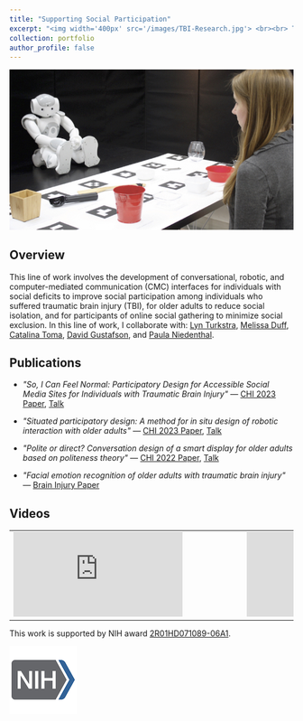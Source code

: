 ```yaml
---
title: "Supporting Social Participation"
excerpt: "<img width='400px' src='/images/TBI-Research.jpg'> <br><br> This line of work involves the development of conversational, robotic, and CMC interfaces for individuals with specific social and cognitive needs."
collection: portfolio
author_profile: false
---
```


<img width='600px' src='/images/TBI-Research.jpg'>

## Overview

This line of work involves the development of conversational, robotic, and computer-mediated communication (CMC) interfaces for individuals with social deficits to improve social participation among individuals who suffered traumatic brain injury (TBI), for older adults to reduce social isolation, and for participants of online social gathering to minimize social exclusion. In this line of work, I collaborate with: [Lyn Turkstra](https://srs-mcmaster.ca/staff/lyn-turkstra/), [Melissa Duff](https://medschool.vanderbilt.edu/hearing-speech/person/melissa-duff/), [Catalina Toma](https://catalinatoma.weebly.com/about-me.html), [David Gustafson](https://directory.engr.wisc.edu/ie/Faculty/Gustafson_David/), and [Paula Niedenthal](https://psych.wisc.edu/staff/niedenthal-paula/).

## Publications

* _"So, I Can Feel Normal: Participatory Design for Accessible Social Media Sites for Individuals with Traumatic Brain Injury"_ — [CHI 2023 Paper](https://arxiv.org/pdf/2304.01882), [Talk](https://www.youtube.com/watch?v=muDxTGJgbeI)

* _"Situated participatory design: A method for in situ design of robotic interaction with older adults"_ — [CHI 2023 Paper](https://arxiv.org/pdf/2302.00588), [Talk](https://www.youtube.com/watch?v=yxjWKN2FmoM)

* _"Polite or direct? Conversation design of a smart display for older adults based on politeness theory"_ — [CHI 2022 Paper](https://arxiv.org/pdf/2203.15767), [Talk](https://www.youtube.com/watch?v=6h0jx0vcb7Y)

* _"Facial emotion recognition of older adults with traumatic brain injury"_ — [Brain Injury Paper](https://www.ncbi.nlm.nih.gov/pmc/articles/PMC8351800/)

## Videos

<table>
    <tr>
        <td class="style24" style="width: 400px">
            <div id='outerdiv' style="width:400px; overflow-x:hidden;">
                <iframe src="https://www.youtube.com/embed/6h0jx0vcb7Y" title="YouTube video player" frameborder="0" allow="accelerometer; autoplay; clipboard-write; encrypted-media; gyroscope; picture-in-picture; web-share" allowfullscreen></iframe>
            </div>
        </td>
        <td class="style24" style="width: 400px">
            <div id='outerdiv' style="width:400px; overflow-x:hidden;">
                <iframe src="https://www.youtube.com/embed/-tkXdJNfnHA" title="YouTube video player" frameborder="0" allow="accelerometer; autoplay; clipboard-write; encrypted-media; gyroscope; picture-in-picture; web-share" allowfullscreen></iframe>
            </div>
        </td>
    </tr>
</table>

This work is supported by NIH award [2R01HD071089-06A1](https://projectreporter.nih.gov/project_info_description.cfm?projectnumber=2R01HD071089-06A1).

![NIH Logo](/images/NIH.png)
